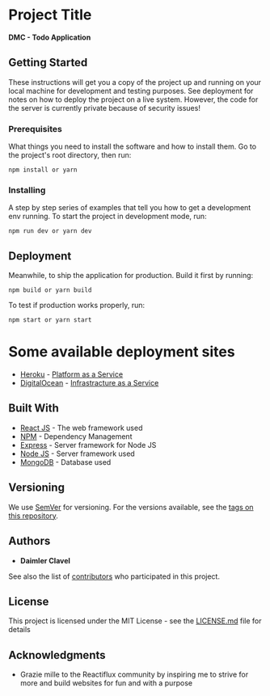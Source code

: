 # Project Title

  **DMC - Todo Application**

## Getting Started

These instructions will get you a copy of the project up and running on your local machine for development and testing purposes. See deployment for notes on how to deploy the project on a live system. However, the code for the server is currently private because of security issues!

### Prerequisites

What things you need to install the software and how to install them.
Go to the project's root directory, then run:
```
npm install or yarn
```
### Installing

A step by step series of examples that tell you how to get a development env running.
To start the project in development mode, run:

```
npm run dev or yarn dev
```


## Deployment

Meanwhile, to ship the application for production. Build it first by running:

```
npm build or yarn build
```
To test if production works properly, run:
```
npm start or yarn start
```
# Some available deployment sites
* [Heroku](https://www.heroku.com/what) - [Platform as a Service](https://searchcloudcomputing.techtarget.com/definition/Platform-as-a-Service-PaaS)
* [DigitalOcean](https://www.digitalocean.com/) - [Infrastracture as a Service](https://searchcloudcomputing.techtarget.com/definition/Infrastructure-as-a-Service-IaaS)

## Built With

* [React JS](https://reactjs.org/docs/getting-started.html) - The web framework used
* [NPM](https://www.npmjs.com/) - Dependency Management
* [Express](https://expressjs.com/) - Server framework for Node JS
* [Node JS](https://nodejs.org/en/docs/) - Server framework used
* [MongoDB](https://www.mongodb.com/what-is-mongodb) - Database used

## Versioning

We use [SemVer](http://semver.org/) for versioning. For the versions available, see the [tags on this repository](https://github.com/dmclavel/todo-app/tags). 

## Authors

* **Daimler Clavel**

See also the list of [contributors](https://github.com/dmclavel/todo-app/contributors) who participated in this project.

## License

This project is licensed under the MIT License - see the [LICENSE.md](https://github.com/dmclavel/todo-app/blob/master/LICENSE) file for details

## Acknowledgments

* Grazie mille to the Reactiflux community by inspiring me to strive for more and build websites for fun and with a purpose
